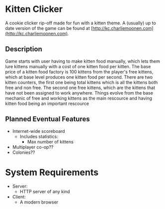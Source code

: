 # Kitten Clicker
A cookie clicker rip-off made for fun with a kitten theme.
A (usually) up to date version of the game can be found at [http://kc.charliemoonen.com](http://kc.charliemoonen.com).

## Description
Game starts with user having to make kitten food manually, which lets them lure kittens manually with a cost of one kitten food per kitten. The base price of a kitten food factory is 100 kittens from the player's free kittens, which at base level produces one kitten food per second. There are two kitten counters, the first one being total kittens which is all the kittens both free and non free. The second one free kittens, which are the kittens that have not been assigned to work anywhere. Things evolve from the base mechanic of free and working kittens as the main rescource and having kitten food being an important rescource 

## Planned Eventual Features
* Internet-wide scoreboard
  * Includes statistics:
    * Max number of kittens
* Multiplayer co-op??
* Colonies??

# System Requirements
* Server:
  * HTTP server of any kind
* Client:
  * A modern browser
